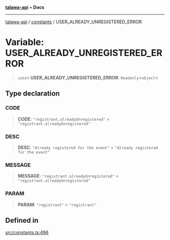 [**talawa-api**](../../README.md) • **Docs**

***

[talawa-api](../../modules.md) / [constants](../README.md) / USER\_ALREADY\_UNREGISTERED\_ERROR

# Variable: USER\_ALREADY\_UNREGISTERED\_ERROR

> `const` **USER\_ALREADY\_UNREGISTERED\_ERROR**: `Readonly`\<`object`\>

## Type declaration

### CODE

> **CODE**: `"registrant.alreadyUnregistered"` = `"registrant.alreadyUnregistered"`

### DESC

> **DESC**: `"Already registered for the event"` = `"Already registered for the event"`

### MESSAGE

> **MESSAGE**: `"registrant.alreadyUnregistered"` = `"registrant.alreadyUnregistered"`

### PARAM

> **PARAM**: `"registrant"` = `"registrant"`

## Defined in

[src/constants.ts:496](https://github.com/PalisadoesFoundation/talawa-api/blob/6712e9940a5702665afc506fa9f6e9d7e1dc7991/src/constants.ts#L496)
